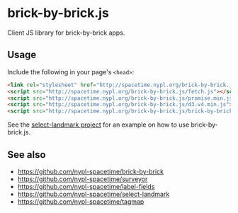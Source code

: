 # brick-by-brick.js

Client JS library for brick-by-brick apps.

## Usage

Include the following in your page's `<head>`:

```html
<link rel="stylesheet" href="http://spacetime.nypl.org/brick-by-brick.js/style.css">
<script src="http://spacetime.nypl.org/brick-by-brick.js/fetch.js"></script>
<script src="http://spacetime.nypl.org/brick-by-brick.js/promise.min.js"></script>
<script src="http://spacetime.nypl.org/brick-by-brick.js/d3.v4.min.js"></script>
<script src="http://spacetime.nypl.org/brick-by-brick.js/brick-by-brick.js"></script>
```

See the [select-landmark project](https://github.com/nypl-spacetime/select-landmark/blob/master/js/script.js#L20) for an example on how to use brick-by-brick.js.

## See also

- https://github.com/nypl-spacetime/brick-by-brick
- https://github.com/nypl-spacetime/surveyor
- https://github.com/nypl-spacetime/label-fields
- https://github.com/nypl-spacetime/select-landmark
- https://github.com/nypl-spacetime/tagmap
